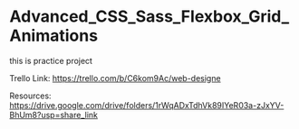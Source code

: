 # Advanced_CSS_Sass_Flexbox_Grid_Animations
this is practice project

Trello Link: https://trello.com/b/C6kom9Ac/web-designe

Resources: https://drive.google.com/drive/folders/1rWqADxTdhVk89IYeR03a-zJxYV-BhUm8?usp=share_link
